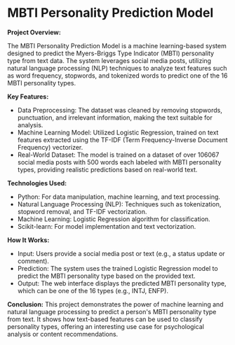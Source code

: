 # MBTI Personality Prediction Model

**Project Overview:**

The MBTI Personality Prediction Model is a machine learning-based system designed to predict the Myers-Briggs Type Indicator (MBTI) personality type from text data. The system leverages social media posts, utilizing natural language processing (NLP) techniques to analyze text features such as word frequency, stopwords, and tokenized words to predict one of the 16 MBTI personality types.

**Key Features:**

* Data Preprocessing: The dataset was cleaned by removing stopwords, punctuation, and irrelevant information, making the text suitable for analysis.
* Machine Learning Model: Utilized Logistic Regression, trained on text features extracted using the TF-IDF (Term Frequency-Inverse Document Frequency) vectorizer.
* Real-World Dataset: The model is trained on a dataset of over 106067 social media posts with 500 words each labeled with MBTI personality types, providing realistic predictions based on real-world text.

**Technologies Used:**

* Python: For data manipulation, machine learning, and text processing.
* Natural Language Processing (NLP): Techniques such as tokenization, stopword removal, and TF-IDF vectorization.
* Machine Learning: Logistic Regression algorithm for classification.
* Scikit-learn: For model implementation and text vectorization.

**How It Works:**

* Input: Users provide a social media post or text (e.g., a status update or comment).
* Prediction: The system uses the trained Logistic Regression model to predict the MBTI personality type based on the provided text.
* Output: The web interface displays the predicted MBTI personality type, which can be one of the 16 types (e.g., INTJ, ENFP).

**Conclusion:**
This project demonstrates the power of machine learning and natural language processing to predict a person's MBTI personality type from text. It shows how text-based features can be used to classify personality types, offering an interesting use case for psychological analysis or content recommendations.
